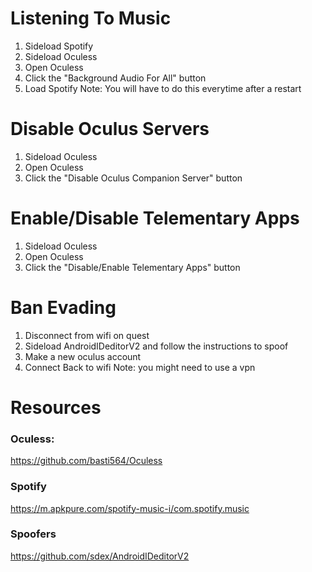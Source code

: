 # Listening To Music
1. Sideload Spotify
2. Sideload Oculess
3. Open Oculess
4. Click the "Background Audio For All" button
5. Load Spotify
Note: You will have to do this everytime after a restart

# Disable Oculus Servers
1. Sideload Oculess
2. Open Oculess
3. Click the "Disable Oculus Companion Server" button

# Enable/Disable Telementary Apps
1. Sideload Oculess
2. Open Oculess
3. Click the "Disable/Enable Telementary Apps" button

# Ban Evading
1. Disconnect from wifi on quest
2. Sideload AndroidIDeditorV2 and follow the instructions to spoof
3. Make a new oculus account
4. Connect Back to wifi
Note: you might need to use a vpn
   
# Resources
### Oculess:
https://github.com/basti564/Oculess
### Spotify
https://m.apkpure.com/spotify-music-i/com.spotify.music
### Spoofers
https://github.com/sdex/AndroidIDeditorV2
